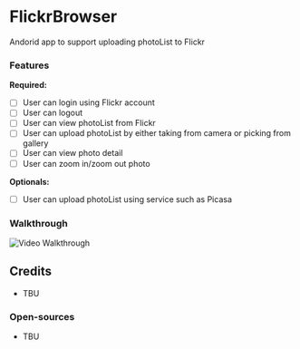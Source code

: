 # FlickrBrowser
Andorid app to support uploading photoList to Flickr

### Features
**Required:** 

 * [ ] User can login using Flickr account
 * [ ] User can logout
 * [ ] User can view photoList from Flickr
 * [ ] User can upload photoList by either taking from camera or picking from gallery
 * [ ] User can view photo detail
 * [ ] User can zoom in/zoom out photo

**Optionals:**
* [ ] User can upload photoList using service such as Picasa

### Walkthrough
![Video Walkthrough](RottenTomatoes.gif)

Credits
---------
* TBU

### Open-sources
* TBU
